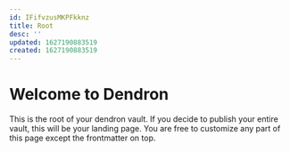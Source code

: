 ```yaml
---
id: IFifvzusMKPFkknz
title: Root
desc: ''
updated: 1627190883519
created: 1627190883519
---
```

# Welcome to Dendron

This is the root of your dendron vault. If you decide to publish your entire vault, this will be your landing page. You are free to customize any part of this page except the frontmatter on top. 
